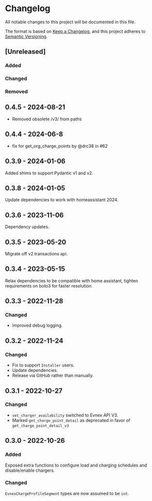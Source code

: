 # Changelog
All notable changes to this project will be documented in this file.

The format is based on [Keep a Changelog](https://keepachangelog.com/en/1.0.0/),
and this project adheres to [Semantic Versioning](https://semver.org/spec/v2.0.0.html).

## [Unreleased]
### Added
### Changed
### Removed

## 0.4.5 - 2024-08-21

- Removed obsolete /v3/ from paths

## 0.4.4 - 2024-06-8

- fix for get_org_charge_points by @drc38 in #62

## 0.3.9 - 2024-01-06

Added shims to support Pydantic v1 and v2.

## 0.3.8 - 2024-01-05

Update dependencies to work with homeassistant 2024.

## 0.3.6 - 2023-11-06

Dependency updates.

## 0.3.5 - 2023-05-20

Migrate off v2 transactions api.

## 0.3.4 - 2023-05-15

Relax dependencies to be compatible with home assistant, tighten requirements on boto3 for faster resolution.

## 0.3.3 - 2022-11-28

### Changed

- Improved debug logging.

## 0.3.2 - 2022-11-24

### Changed

- Fix to support `Installer` users.
- Update dependencies.
- Release via GitHub rather than manually.

## 0.3.1 - 2022-10-27

### Changed

- `set_charger_availability` switched to Evnex API V3.
- Marked `get_charge_point_detail` as deprecated in favor of `get_charge_point_detail_v3`


## 0.3.0 - 2022-10-26

### Added

Exposed extra functions to configure load and charging schedules and disable/enable chargers.

### Changed

`EvnexChargeProfileSegment` types are now assumed to be `int`.
